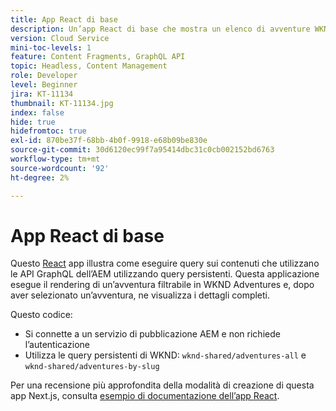 ```yaml
---
title: App React di base
description: Un’app React di base che mostra un elenco di avventure WKND e i relativi dettagli
version: Cloud Service
mini-toc-levels: 1
feature: Content Fragments, GraphQL API
topic: Headless, Content Management
role: Developer
level: Beginner
jira: KT-11134
thumbnail: KT-11134.jpg
index: false
hide: true
hidefromtoc: true
exl-id: 870be37f-68bb-4b0f-9918-e68b09be830e
source-git-commit: 30d6120ec99f7a95414dbc31c0cb002152bd6763
workflow-type: tm+mt
source-wordcount: '92'
ht-degree: 2%

---
```


# App React di base

Questo [React](https://reactjs.org/) app illustra come eseguire query sui contenuti che utilizzano le API GraphQL dell’AEM utilizzando query persistenti. Questa applicazione esegue il rendering di un’avventura filtrabile in WKND Adventures e, dopo aver selezionato un’avventura, ne visualizza i dettagli completi.

Questo codice:

+ Si connette a un servizio di pubblicazione AEM e non richiede l’autenticazione
+ Utilizza le query persistenti di WKND: `wknd-shared/adventures-all` e `wknd-shared/adventures-by-slug`

Per una recensione più approfondita della modalità di creazione di questa app Next.js, consulta [esempio di documentazione dell’app React](../example-apps/react-app.md).
